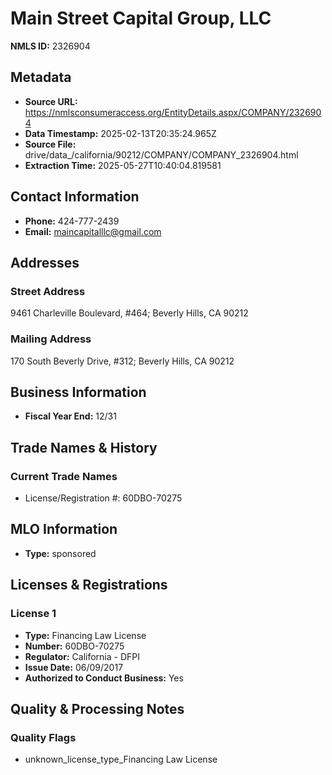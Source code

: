 # Main Street Capital Group, LLC

**NMLS ID:** 2326904

## Metadata
- **Source URL:** https://nmlsconsumeraccess.org/EntityDetails.aspx/COMPANY/2326904
- **Data Timestamp:** 2025-02-13T20:35:24.965Z
- **Source File:** drive/data_/california/90212/COMPANY/COMPANY_2326904.html
- **Extraction Time:** 2025-05-27T10:40:04.819581

## Contact Information
- **Phone:** 424-777-2439
- **Email:** maincapitalllc@gmail.com

## Addresses
### Street Address
9461 Charleville Boulevard, #464; Beverly Hills, CA 90212

### Mailing Address
170 South Beverly Drive, #312; Beverly Hills, CA 90212

## Business Information
- **Fiscal Year End:** 12/31

## Trade Names & History
### Current Trade Names
- License/Registration #: 60DBO-70275

## MLO Information
- **Type:** sponsored

## Licenses & Registrations

### License 1
- **Type:** Financing Law License
- **Number:** 60DBO-70275
- **Regulator:** California - DFPI
- **Issue Date:** 06/09/2017
- **Authorized to Conduct Business:** Yes

## Quality & Processing Notes
### Quality Flags
- unknown_license_type_Financing Law License
